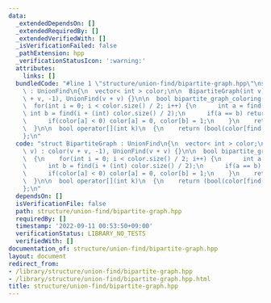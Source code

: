```yaml
---
data:
  _extendedDependsOn: []
  _extendedRequiredBy: []
  _extendedVerifiedWith: []
  _isVerificationFailed: false
  _pathExtension: hpp
  _verificationStatusIcon: ':warning:'
  attributes:
    links: []
  bundledCode: "#line 1 \"structure/union-find/bipartite-graph.hpp\"\nstruct BipartiteGraph\
    \ : UnionFind\n{\n  vector< int > color;\n\n  BipartiteGraph(int v) : color(v\
    \ + v, -1), UnionFind(v + v) {}\n\n  bool bipartite_graph_coloring()\n  {\n  \
    \  for(int i = 0; i < color.size() / 2; i++) {\n      int a = find(i);\n     \
    \ int b = find(i + (int) color.size() / 2);\n      if(a == b) return (false);\n\
    \      if(color[a] < 0) color[a] = 0, color[b] = 1;\n    }\n    return (true);\n\
    \  }\n\n  bool operator[](int k)\n  {\n    return (bool(color[find(k)]));\n  }\n\
    };\n"
  code: "struct BipartiteGraph : UnionFind\n{\n  vector< int > color;\n\n  BipartiteGraph(int\
    \ v) : color(v + v, -1), UnionFind(v + v) {}\n\n  bool bipartite_graph_coloring()\n\
    \  {\n    for(int i = 0; i < color.size() / 2; i++) {\n      int a = find(i);\n\
    \      int b = find(i + (int) color.size() / 2);\n      if(a == b) return (false);\n\
    \      if(color[a] < 0) color[a] = 0, color[b] = 1;\n    }\n    return (true);\n\
    \  }\n\n  bool operator[](int k)\n  {\n    return (bool(color[find(k)]));\n  }\n\
    };\n"
  dependsOn: []
  isVerificationFile: false
  path: structure/union-find/bipartite-graph.hpp
  requiredBy: []
  timestamp: '2022-09-11 00:53:50+09:00'
  verificationStatus: LIBRARY_NO_TESTS
  verifiedWith: []
documentation_of: structure/union-find/bipartite-graph.hpp
layout: document
redirect_from:
- /library/structure/union-find/bipartite-graph.hpp
- /library/structure/union-find/bipartite-graph.hpp.html
title: structure/union-find/bipartite-graph.hpp
---
```

